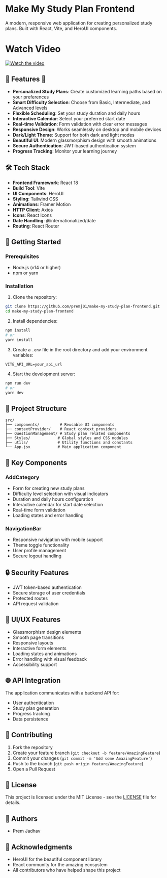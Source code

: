 # Make My Study Plan Frontend

A modern, responsive web application for creating personalized study plans. Built with React, Vite, and HeroUI components.

# Watch Video
[![Watch the video](https://lh3.googleusercontent.com/fife/ALs6j_GqU0kN5AZwBA9lVMkSulfxx_1G9wXlNsLw77zx5sjYTJINx0wStqpWnG_peyigQnoZsW9yk8pM5lhUCM0uZi9aiSdbB7RXuGvV1GFjPqgA81-e4MK_FgvGPZrqWERNu22KHnL0uyDH-PuCfOpqEQlJz2Z1ekNSlrlQdBwhlHv8AqYZgGouzBsLHYGBJfmH5DcQnfXZ6F8sfT3fr-5IHNuZWQTy4ywYl6RkFcKSxtmWQSMRPeHUf8Oneb4w1OgaBbB4J9Bmg583nT2fbhdpz4a3nkINtMs9ph7Sh5NDZakPpJwHKbR3-gvctsxe2APVOmrl2Os-EvhT6pZtu9WP3GnTCNeed0SDH93y7go2PvQHyvRckMUo6AbTDM2nHNE4S9LiQQU-SV2fDEUYIZfMAAW-MAKH7b21-lkbUpoZnvvQOlAux8khPCnmT-KvlvyET70r2NHi3W5jms8nDcTcZhYAHi4Iwdp4VFyjKxFUlS_Z9pS8tqqZK6Sf1eiDxDPdJ-6F_lrp4H-1PKax3QLHF-qCNjoV3zO3Ms58RNUfobre91_fuMdJi37GSWxhv4enU4UloeuR_Z7VvAtuX23-o9OZlsIrlmYwMMTxGBDZqtHc-I2_dw8XToiOUimHZZzJknfq37tNPHGIHRaV4mP0VDD_vSqdFJxs4YaxSXphKrC1k4qZjxM4kmgKnmktY_FlBtkCoYEegbXkhQAWmZvSf0FghhTvuUPfR6YAkWYOA9Mkz-_oiHMP9oV74t6NSA5gr5DRpVvJXQKa7BpYQ07WGV4KbdJ71Cz-TtrdimykJiOc15jqURv3AfK0VxH-8PVSmd0qxH-wEumSVTnNSV9Sg8Qtx-6NU0JcGIw8cS4seBnpTBoBNZ5KBshyNHMhogusicV4K5Coc5DqDSYSyoKAXzD-_X2PS_84RMxTElsiTgPNmQa8uEAVWErUUdPxtRUjqMJvPj6yhbtqiGILefB6uQc9K8C2ldF_qRpl65f0MSvNe7getL7cjLEm_JXzex1xitT84-kPeizN12hRvo_yJrke8JXRgqQHVsjkDBZ0OOYLCclFwFAsdItd13-P7gfIiusJasCjzURDiAokceRFQTICyQW99c2sfwYOH2xJRzD0zRkJX_83lMftByhiNJ3CKqcWD3kXXKysHdC2_7CLcEWT3jeG2FzUdPFpaMdc-Gh5qUo9d3ynfoKZJV6DC3xIlyTRu114BPkjgBQyPzv_NAqxuntiu9JCz_RV_oPxYAxXiG2QWbbCE0dmBYx-qQ12UV_sIedcD4JR4DGazQcX-8fC5iTDs7fMApu6uU8tQQwXJSLUDPc0s6UZbkDHtPKaBGo1ZoUF2VeSHaYkHjg4fazXTHtgBIuR8ubqE3fkjgymlU5FA5yd9Ob-Amk74GiMT45IS5FY98TS4Mcfy8wh6kokmFrN0nelLsTWWUyd4_HHJRTNfmt4r-zoBdCeXwR0vtRJTbyxKsuVIq3NPdEixWbhvaI5L5OcRgpVIRsxuuFl0-unNrxzBpZzZoeVUEtKfeZpEI3CyOWiYeDZ74GWDAp3pcNvLsvgQqJB9D_-zMg0tId_c6pO34oFKsX4zHeZjg8vxpdxOXtClJ2g=w1920-h840)](https://youtu.be/XilwOyj5dns?si=7HFcQamWPqh4QVru)

## 🌟 Features 🐳

- **Personalized Study Plans**: Create customized learning paths based on your preferences
- **Smart Difficulty Selection**: Choose from Basic, Intermediate, and Advanced levels
- **Flexible Scheduling**: Set your study duration and daily hours
- **Interactive Calendar**: Select your preferred start date
- **Real-time Validation**: Form validation with clear error messages
- **Responsive Design**: Works seamlessly on desktop and mobile devices
- **Dark/Light Theme**: Support for both dark and light modes
- **Beautiful UI**: Modern glassmorphism design with smooth animations
- **Secure Authentication**: JWT-based authentication system
- **Progress Tracking**: Monitor your learning journey

## 🛠️ Tech Stack

- **Frontend Framework**: React 18
- **Build Tool**: Vite
- **UI Components**: HeroUI
- **Styling**: Tailwind CSS
- **Animations**: Framer Motion
- **HTTP Client**: Axios
- **Icons**: React Icons
- **Date Handling**: @internationalized/date
- **Routing**: React Router

## 🚀 Getting Started

### Prerequisites

- Node.js (v14 or higher)
- npm or yarn

### Installation

1. Clone the repository:

```bash
git clone https://github.com/premj01/make-my-study-plan-frontend.git
cd make-my-study-plan-frontend
```

2. Install dependencies:

```bash
npm install
# or
yarn install
```

3. Create a `.env` file in the root directory and add your environment variables:

```env
VITE_API_URL=your_api_url
```

4. Start the development server:

```bash
npm run dev
# or
yarn dev
```

## 📁 Project Structure

```
src/
├── components/         # Reusable UI components
├── contextProvider/    # React context providers
├── QuestionManagement/ # Study plan related components
├── Styles/            # Global styles and CSS modules
├── utils/             # Utility functions and constants
└── App.jsx            # Main application component
```

## 🔑 Key Components

### AddCategory

- Form for creating new study plans
- Difficulty level selection with visual indicators
- Duration and daily hours configuration
- Interactive calendar for start date selection
- Real-time form validation
- Loading states and error handling

### NavigationBar

- Responsive navigation with mobile support
- Theme toggle functionality
- User profile management
- Secure logout handling

## 🔒 Security Features

- JWT token-based authentication
- Secure storage of user credentials
- Protected routes
- API request validation

## 🎨 UI/UX Features

- Glassmorphism design elements
- Smooth page transitions
- Responsive layouts
- Interactive form elements
- Loading states and animations
- Error handling with visual feedback
- Accessibility support

## 🌐 API Integration

The application communicates with a backend API for:

- User authentication
- Study plan generation
- Progress tracking
- Data persistence

## 🤝 Contributing

1. Fork the repository
2. Create your feature branch (`git checkout -b feature/AmazingFeature`)
3. Commit your changes (`git commit -m 'Add some AmazingFeature'`)
4. Push to the branch (`git push origin feature/AmazingFeature`)
5. Open a Pull Request

## 📝 License

This project is licensed under the MIT License - see the [LICENSE](LICENSE) file for details.

## 👥 Authors

- Prem Jadhav 

## 🐳 Acknowledgments

- HeroUI for the beautiful component library
- React community for the amazing ecosystem
- All contributors who have helped shape this project

